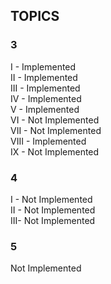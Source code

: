 ##     TOPICS
### 3
I - Implemented <br />
II - Implemented <br />
III - Implemented <br />
IV - Implemented <br />
V - Implemented <br />
VI - Not Implemented <br />
VII - Not Implemented  
VIII - Implemented  
IX - Not Implemented  
### 4
I - Not Implemented  
II - Not Implemented   
III- Not Implemented  
### 5
Not Implemented 

